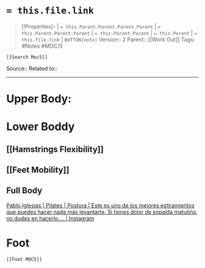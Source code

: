 # `= this.file.link`
>[!Properties]- | `= this.Parent.Parent.Parent.Parent` |  `= this.Parent.Parent.Parent` | `= this.Parent.Parent` | `= this.Parent` | `= this.file.link` | `BUTTON[note]`
>Version:: 2
>Parent:: [[Work Out]]
>Tags: #Notes #MOC/5
```meta-bind-embed
[[Search Moc5]]
```
Source::
Related to:: 
***
# Upper Body:

# Lower Boddy
## [[Hamstrings Flexibility]]
## [[Feet Mobility]]

## Full Body
[Pablo Iglesias \| Pilates \| Postura \| Este es uno de los mejores estiramientos que puedes hacer nada más levantarte. Si tienes dolor de espalda matutino, no dudes en hacerlo.... \| Instagram](https://www.instagram.com/reel/DBfV9xuOOiU/)






# Foot
```meta-bind-embed
[[Foot MOC5]]
```